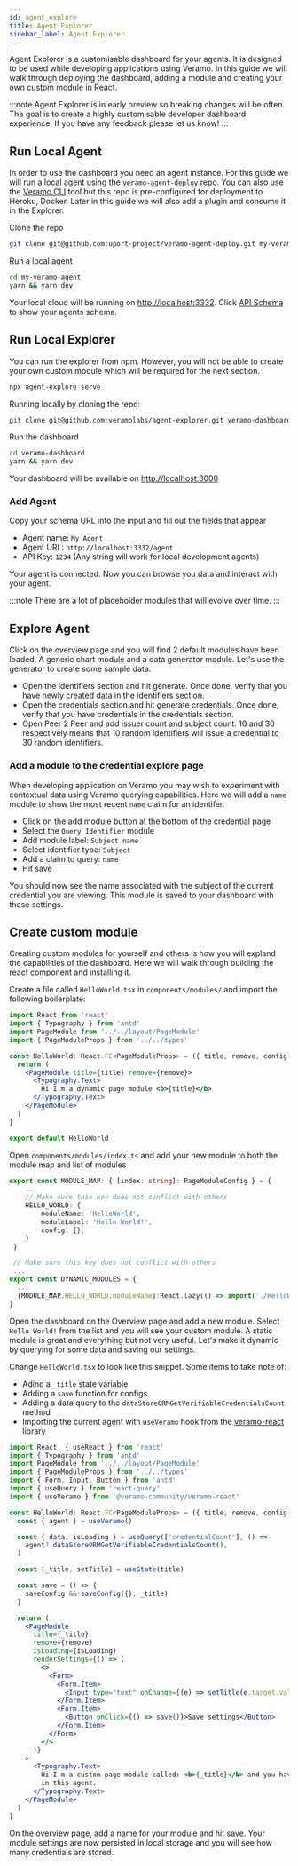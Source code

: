 ```yaml
---
id: agent_explore
title: Agent Explorer
sidebar_label: Agent Explorer
---
```


Agent Explorer is a customisable dashboard for your agents. It is designed to be used while developing applications using Veramo. In this guide we will walk through deploying the dashboard, adding a module and creating your own custom module in React.

:::note
Agent Explorer is in early preview so breaking changes will be often. The goal is to create a highly customisable developer dashboard experience. If you have any feedback please let us know!
:::

## Run Local Agent

In order to use the dashboard you need an agent instance. For this guide we will run a local agent using the `veramo-agent-deploy` repo. You can also use the [Veramo CLI](/docs/dev_tools/veramo_cli) tool but this repo is pre-configured for deployment to Heroku, Docker. Later in this guide we will also add a plugin and consume it in the Explorer.

Clone the repo

```bash
git clone git@github.com:uport-project/veramo-agent-deploy.git my-veramo-agent
```

Run a local agent

```bash
cd my-veramo-agent
yarn && yarn dev
```

Your local cloud will be running on [http://localhost:3332](http://localhost:3332). Click [API Schema](http://localhost:3332/open-api.json) to show your agents schema.

## Run Local Explorer

You can run the explorer from npm. However, you will not be able to create your own custom module which will be required for the next section.

```bash
npx agent-explore serve
```

Running locally by cloning the repo:

```bash
git clone git@github.com:veramolabs/agent-explorer.git veramo-dashboard
```

Run the dashboard

```bash
cd veramo-dashboard
yarn && yarn dev
```

Your dashboard will be available on [http://localhost:3000](http://localhost:3000)

### Add Agent

Copy your schema URL into the input and fill out the fields that appear

- Agent name: `My Agent`
- Agent URL: `http://localhost:3332/agent`
- API Key: `1234` (Any string will work for local development agents)

Your agent is connected. Now you can browse you data and interact with your agent.

:::note
There are a lot of placeholder modules that will evolve over time.
:::

## Explore Agent

Click on the overview page and you will find 2 default modules have been loaded. A generic chart module and a data generator module. Let's use the generator to create some sample data.

- Open the identifiers section and hit generate. Once done, verify that you have newly created data in the identifiers section.
- Open the credentials section and hit generate credentials. Once done, verify that you have credentials in the credentials section.
- Open Peer 2 Peer and add issuer count and subject count. 10 and 30 respectively means that 10 random identifiers will issue a credential to 30 random identifiers.

### Add a module to the credential explore page

When developing application on Veramo you may wish to experiment with contextual data using Veramo querying capabilities. Here we will add a `name` module to show the most recent `name` claim for an identifer.

- Click on the add module button at the bottom of the credential page
- Select the `Query Identifier` module
- Add module label: `Subject name`
- Select identifier type: `Subject`
- Add a claim to query: `name`
- Hit save

You should now see the name associated with the subject of the current credential you are viewing. This module is saved to your dashboard with these settings.

## Create custom module

Creating custom modules for yourself and others is how you will expland the capabilities of the dashboard. Here we will walk through building the react component and installing it.

Create a file called `HelloWorld.tsx` in `components/modules/` and import the following boilerplate:

```jsx
import React from 'react'
import { Typography } from 'antd'
import PageModule from '../../layout/PageModule'
import { PageModuleProps } from '../../types'

const HelloWorld: React.FC<PageModuleProps> = ({ title, remove, config }) => {
  return (
    <PageModule title={title} remove={remove}>
      <Typography.Text>
        Hi I'm a dynamic page module <b>{title}</b>
      </Typography.Text>
    </PageModule>
  )
}

export default HelloWorld
```

Open `components/modules/index.ts` and add your new module to both the module map and list of modules

```ts
export const MODULE_MAP: { [index: string]: PageModuleConfig } = {
    ...
    // Make sure this key does not conflict with others
    HELLO_WORLD: {
        moduleName: 'HelloWorld',
        moduleLabel: 'Hello World!',
        config: {},
    }
 }
```

```ts
 // Make sure this key does not conflict with others
 ...
export const DYNAMIC_MODULES = {
  ...
  [MODULE_MAP.HELLO_WORLD.moduleName]:React.lazy(() => import('./HelloWorld')),
}

```

Open the dashboard on the Overview page and add a new module. Select `Hello World!` from the list and you will see your custom module. A static module is great and everything but not very useful. Let's make it dynamic by querying for some data and saving our settings.

Change `HelloWorld.tsx` to look like this snippet. Some items to take note of:

- Ading a `_title` state variable
- Adding a `save` function for configs
- Adding a data query to the `dataStoreORMGetVerifiableCredentialsCount` method
- Importing the current agent with `useVeramo` hook from the [veramo-react](/veramo_react) library

```jsx
import React, { useReact } from 'react'
import { Typography } from 'antd'
import PageModule from '../../layout/PageModule'
import { PageModuleProps } from '../../types'
import { Form, Input, Button } from 'antd'
import { useQuery } from 'react-query'
import { useVeramo } from '@veramo-community/veramo-react'

const HelloWorld: React.FC<PageModuleProps> = ({ title, remove, config, saveConfig }) => {
  const { agent } = useVeramo()

  const { data, isLoading } = useQuery(['credentialCount'], () =>
    agent?.dataStoreORMGetVerifiableCredentialsCount(),
  )

  const [_title, setTitle] = useState(title)

  const save = () => {
    saveConfig && saveConfig({}, _title)
  }

  return (
    <PageModule
      title={_title}
      remove={remove}
      isLoading={isLoading}
      renderSettings={() => (
        <>
          <Form>
            <Form.Item>
              <Input type="text" onChange={(e) => setTitle(e.target.value)} />
            </Form.Item>
            <Form.Item>
              <Button onClick={() => save()}>Save settings</Button>
            </Form.Item>
          </Form>
        </>
      )}
    >
      <Typography.Text>
        Hi I'm a custom page module called: <b>{_title}</b> and you have a total of <b>{data}</b> credentials
        in this agent.
      </Typography.Text>
    </PageModule>
  )
}
```

On the overview page, add a name for your module and hit save. Your module settings are now persisted in local storage and you will see how many credentials are stored.
